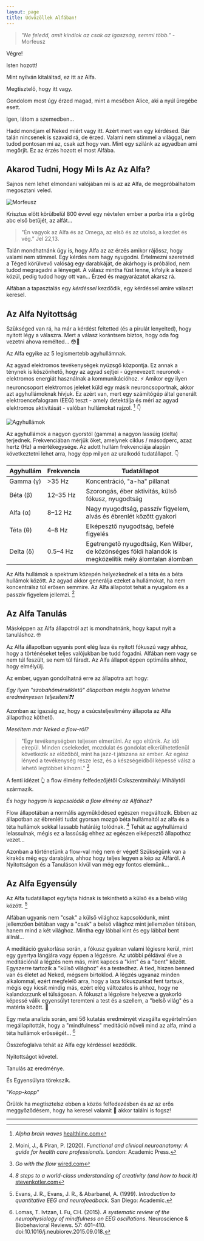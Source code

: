 ```yaml
---
layout: page
title: Üdvözöllek Alfában!
---
```


> *"Ne feledd, amit kínálok az csak az igaszság, semmi több."* - Morfeusz

Végre!

Isten hozott! 

Mint nyilván kitaláltad, ez itt az Alfa.

Megtisztelő, hogy itt vagy. 

Gondolom most úgy érzed magad, mint a mesében Alice, aki a nyúl üregébe esett.

Igen, látom a szemedben... 

Hadd mondjam el Neked miért vagy itt. Azért mert van egy kérdésed. Bár talán nincsenek is szavaid rá, de érzed. Valami nem stimmel a világgal, nem tudod pontosan mi az, csak azt hogy van. Mint egy szilánk az agyadban ami megőrjít. Ez az érzés hozott el most Alfába. 

## Akarod Tudni, Hogy Mi Is Az Az Alfa?

Sajnos nem lehet elmondani valójában mi is az az Alfa, de megpróbálhatom megosztani veled.

![Morfeusz](https://alfablog.github.io/assets/img/Morfeusz2.png)

Krisztus előtt körülbelül 800 évvel egy névtelen ember a porba írta a görög abc első betűjét, az alfát...

> "Én vagyok az Alfa és az Omega, az első és az utolsó, a kezdet és vég.” Jel 22,13. 

Talán mondhatnánk úgy is, hogy Alfa az az érzés amikor rájössz, hogy valami nem stimmel. Egy kérdés nem hagy nyugodni. Értelmezni szeretnéd a Téged körülvevő valóság egy darabkáját, de akárhogy is próbálod, nem tudod megragadni a lényegét. A válasz mintha füst lenne, kifolyik a kezeid közül, pedig tudod hogy ott van... Érzed és magyarázatot akarsz rá.

Alfában a tapasztalás egy *kérdéssel* kezdődik, egy kérdéssel amire választ keresel.

## Az Alfa Nyitottság

Szükséged van rá, ha már a kérdést feltetted (és a pirulát lenyelted), hogy nyitott légy a válaszra. Mert a válasz korántsem biztos, hogy oda fog vezetni ahova remélted... 😳🍋

Az Alfa egyike az 5 legismertebb agyhullámnak. 

Az agyad elektromos tevékenységek nyüzsgő központja. Ez annak a ténynek is köszönhető, hogy az agyad sejtjei - úgynevezett neuronok - elektromos energiát használnak a kommunikációhoz. ⚡ Amikor egy ilyen neuroncsoport elektromos jeleket küld egy másik neuroncsoportnak, akkor azt agyhullámoknak hívjuk. Ez azért van, mert egy számítógép által generált elektroencefalogram (EEG) teszt - amely detektálja és méri az agyad elektromos aktivitását - valóban hullámokat rajzol. [^1] 👇

![Agyhullámok](https://alfablog.github.io/assets/img/Agyhullámok4.png)

Az agyhullámok a nagyon gyorstól (gamma) a nagyon lassúig (delta) terjednek. Frekvenciában mérjük őket, amelynek ciklus / másodperc, azaz hertz (Hz) a mértékegysége. Az adott hullám frekvenciája alapján következtetni lehet arra, hogy épp milyen az uralkodó tudatállapot. 👇

Agyhullám        | Frekvencia             | Tudatállapot          
--------------------- | --------------------- | --------------------- 
Gamma (γ)             | >35 Hz                | Koncentráció,  "a-ha" pillanat     
Béta (β)              | 12–35 Hz              | Szorongás, éber aktivitás, külső fókusz, nyugodtság 
Alfa (α)           | 8–12 Hz               | Nagy nyugodtság, passzív figyelem, alvás és ébrenlét között gyakori
Téta (θ)             | 4–8 Hz                | Elképesztő nyugodtság, befelé figyelés
Delta (δ)             | 0.5–4 Hz              | Egetrengető nyugodtság, Ken Wilber, de közönséges földi halandók is megközelítik mély álomtalan álomban

Az Alfa hullámok a spektrum közepén helyezkednek el a téta és a béta hullámok között. Az agyad akkor generálja ezeket a hullámokat, ha nem koncentrálsz túl erősen semmire. Az Alfa állapotot tehát a nyugalom és a passzív figyelem jellemzi. [^2]

## Az Alfa Tanulás

Másképpen az Alfa állapotról azt is mondhatnánk, hogy kaput nyit a tanuláshoz. 🤓

Az Alfa állapotban ugyanis pont elég laza és nyitott fókuszú vagy ahhoz, hogy a történéseket teljes valójukban be tudd fogadni. Alfában nem vagy se nem túl feszült, se nem túl fáradt. Az Alfa állapot éppen optimális ahhoz, hogy elmélyülj.

Az ember, ugyan gondolhatná erre az állapotra azt hogy: 

*Egy ilyen "szobahőmérsékletű" állapotban mégis hogyan lehetne eredményesen teljesíteni❓❗* 

Azonban az igazság az, hogy a  csúcsteljesítmény állapota az Alfa állapothoz köthető. 

*Meséltem már Neked a flow-ról?*

> "Egy tevékenységben teljesen elmerülni. Az ego eltűnik. Az idő elrepül. Minden cselekedet, mozdulat és gondolat elkerülhetetlenül következik az előzőből, mint ha jazz-t játszana az ember. Az egész lényed a tevékenység része lesz, és a készségeidből képessé válsz a lehető legtöbbet kihozni." [^3] 

A fenti idézet 👆 a flow élmény felfedezőjétől Csíkszentmihályi Mihálytól származik. 

*És hogy hogyan is kapcsolódik a flow élmény az Alfához?*

Flow állapotában a normális agyműködésed egészen megváltozik. Ebben az állapotban az ébrenléti tudat gyorsan mozgó béta hullámaitól az alfa és a téta hullámok sokkal lassabb határáig tolódnak. [^4] Tehát az agyhullámaid lelassulnak, mégis ez a lassúság ehhez az egészen elképesztő állapothoz vezet...

Azonban a történetünk a flow-val még nem ér véget! Szükségünk van a kirakós még egy darabjára, ahhoz hogy teljes legyen a kép az Alfáról. A Nyitottságon és a Tanuláson kívül van még egy fontos elemünk... 

## Az Alfa Egyensúly 

Az Alfa tudatállapot egyfajta hídnak is tekinthető a külső és a belső világ között. [^5] 

Alfában ugyanis nem "csak" a külső világhoz kapcsolódunk, mint jellemzően bétában vagy a "csak" a belső világhoz mint jellemzően tétában, hanem mind a két világhoz. Mintha egy lábbal kint és egy lábbal bent állnál...

A meditáció gyakorlása során, a fókusz gyakran valami légiesre kerül, mint egy gyertya lángjára vagy éppen a légzésre. Az utóbbi példával élve a meditációnál a légzés nem más, mint kapocs a "kint" és a "bent" között. Egyszerre tartozik a "külső világhoz" és a testedhez. A tied, hiszen benned van és életet ad Neked, mégsem birtoklod. A légzés ugyanaz minden alkalommal, ezért megfelelő arra, hogy a laza fókuszunkat fent tartsuk, mégis egy kicsit mindig más, ezért elég változatos is ahhoz, hogy ne kalandozzunk el túlságosan. A fókuszt a légzésre helyezve a gyakorló képessé válik egyensúlyt teremteni a test és a szellem, a "belső világ" és a matéria között. 👐 

Egy meta analízis során, ami 56 kutatás eredményét vizsgálta egyértelműen megállapították, hogy a "mindfulness" meditáció növeli mind az alfa, mind a téta hullámok erősségét... [^6]

Összefoglalva tehát az Alfa egy kérdéssel kezdődik. 

Nyitottságot követel. 

Tanulás az eredménye. 

És Egyensúlyra törekszik.   

"*Kopp-kopp*"

Örülök ha megtisztelsz ebben a közös felfedezésben és az az erős meggyőződésem, hogy ha keresel valamit 🐇 akkor találni is fogsz!

---

[^1]: *Alpha brain waves* [healthline.com](https://www.healthline.com/health/alpha-brain-waves)
[^2]: Moini, J., &amp; Piran, P. (2020). *Functional and clinical neuroanatomy: A guide for health care professionals.* London: Academic Press.
[^3]: *Go with the flow* [wired.com](https://www.wired.com/1996/09/czik/)
[^4]: *8 steps to a world-class understanding of creativity (and how to hack it)* [stevenkotler.com](https://www.stevenkotler.com/rabbit-hole/8-steps-to-a-world-class-understanding-of-creativity)
[^5]: Evans, J. R., Evans, J. R., &amp; Abarbanel, A. (1999). *Introduction to quantitative EEG and neurofeedback.* San Diego: Academic.
[^6]: Lomas, T. Ivtzan, I. Fu, CH. (2015). *A systematic review of the neurophysiology of mindfulness on EEG oscillations*. Neuroscience & Biobehavioral Reviews. 57: 401–410. doi:10.1016/j.neubiorev.2015.09.018.
